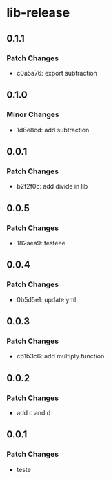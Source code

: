 # lib-release

## 0.1.1

### Patch Changes

- c0a5a76: export subtraction

## 0.1.0

### Minor Changes

- 1d8e8cd: add subtraction

## 0.0.1

### Patch Changes

- b2f2f0c: add divide in lib

## 0.0.5

### Patch Changes

- 182aea9: testeee

## 0.0.4

### Patch Changes

- 0b5d5e1: update yml

## 0.0.3

### Patch Changes

- cb1b3c6: add multiply function

## 0.0.2

### Patch Changes

- add c and d

## 0.0.1

### Patch Changes

- teste
